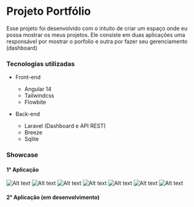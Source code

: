 # Projeto Portfólio

Esse projeto foi desenvolvido com o intuito de criar um espaço onde eu possa mostrar os meus projetos. Ele consiste em duas aplicações uma responsável por mostrar o porfolio e outra por fazer seu gerenciamento (dashboard)


### Tecnologias utilizadas
* Front-end
    * Angular 14
    * Tailwindcss
    * Flowbite
    
* Back-end    
    * Laravel (Dashboard e API REST)
    * Breeze
    * Sqlite       


### Showcase
#### 1° Aplicação
![Alt text](showcase-image/portfolio/0.png)
![Alt text](showcase-image/portfolio/1.png)
![Alt text](showcase-image/portfolio/2.png)
![Alt text](showcase-image/portfolio/3.png)
![Alt text](showcase-image/portfolio/4.png)
![Alt text](showcase-image/portfolio/5.png)
![Alt text](showcase-image/portfolio/6.png)

#### 2° Aplicação (em desenvolvimento)

